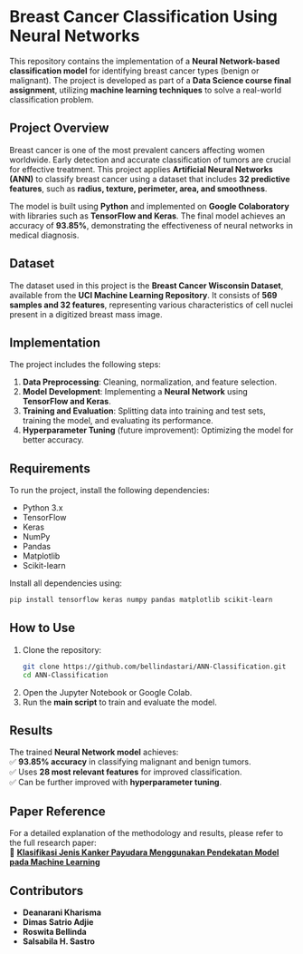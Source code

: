 # **Breast Cancer Classification Using Neural Networks**  

This repository contains the implementation of a **Neural Network-based classification model** for identifying breast cancer types (benign or malignant). The project is developed as part of a **Data Science course final assignment**, utilizing **machine learning techniques** to solve a real-world classification problem.  

## **Project Overview**  
Breast cancer is one of the most prevalent cancers affecting women worldwide. Early detection and accurate classification of tumors are crucial for effective treatment. This project applies **Artificial Neural Networks (ANN)** to classify breast cancer using a dataset that includes **32 predictive features**, such as **radius, texture, perimeter, area, and smoothness**.  

The model is built using **Python** and implemented on **Google Colaboratory** with libraries such as **TensorFlow and Keras**. The final model achieves an accuracy of **93.85%**, demonstrating the effectiveness of neural networks in medical diagnosis.  

## **Dataset**  
The dataset used in this project is the **Breast Cancer Wisconsin Dataset**, available from the **UCI Machine Learning Repository**. It consists of **569 samples and 32 features**, representing various characteristics of cell nuclei present in a digitized breast mass image.  

## **Implementation**  
The project includes the following steps:  
1. **Data Preprocessing**: Cleaning, normalization, and feature selection.  
2. **Model Development**: Implementing a **Neural Network** using **TensorFlow and Keras**.  
3. **Training and Evaluation**: Splitting data into training and test sets, training the model, and evaluating its performance.  
4. **Hyperparameter Tuning** (future improvement): Optimizing the model for better accuracy.  

## **Requirements**  
To run the project, install the following dependencies:  
- Python 3.x  
- TensorFlow  
- Keras  
- NumPy  
- Pandas  
- Matplotlib  
- Scikit-learn  

Install all dependencies using:  
```bash
pip install tensorflow keras numpy pandas matplotlib scikit-learn
```  

## **How to Use**  
1. Clone the repository:  
   ```bash
   git clone https://github.com/bellindastari/ANN-Classification.git
   cd ANN-Classification
   ```  
2. Open the Jupyter Notebook or Google Colab.  
3. Run the **main script** to train and evaluate the model.  

## **Results**  
The trained **Neural Network model** achieves:  
✅ **93.85% accuracy** in classifying malignant and benign tumors.  
✅ Uses **28 most relevant features** for improved classification.  
✅ Can be further improved with **hyperparameter tuning**.  

## **Paper Reference**  
For a detailed explanation of the methodology and results, please refer to the full research paper:  
📄 **[Klasifikasi Jenis Kanker Payudara Menggunakan Pendekatan Model pada Machine Learning](https://drive.google.com/file/d/1YpbRXS3Spk6ZF-Ir6H4wXPKgCgXR5WM6/view?usp=sharing)**  

## **Contributors**  
- **Deanarani Kharisma**  
- **Dimas Satrio Adjie**  
- **Roswita Bellinda**  
- **Salsabila H. Sastro**  
